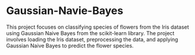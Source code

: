 # Gaussian-Navie-Bayes
This project focuses on classifying species of flowers from the Iris dataset using Gaussian Naive Bayes from the scikit-learn library. The project involves loading the Iris dataset, preprocessing the data, and applying Gaussian Naive Bayes to predict the flower species. 
